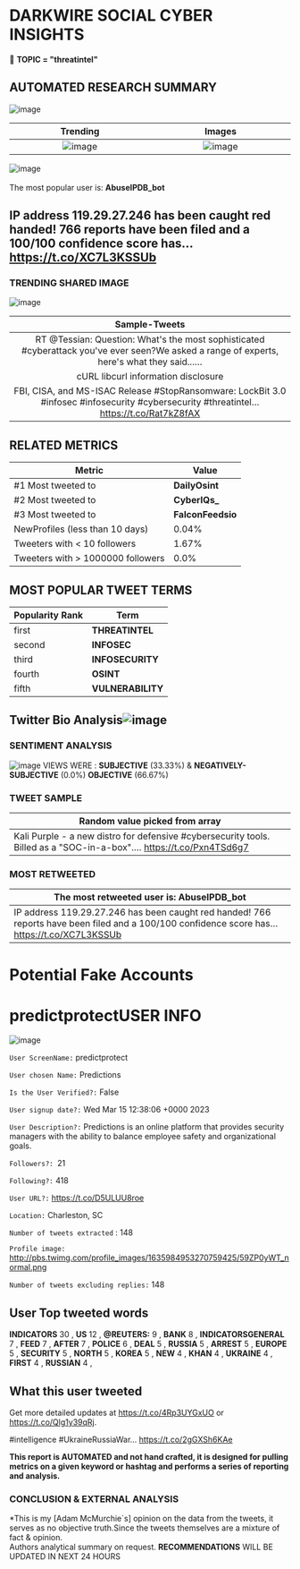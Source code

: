 # DARKWIRE SOCIAL CYBER INSIGHTS 
&#x1F34E; **TOPIC = "threatintel"**

## AUTOMATED RESEARCH SUMMARY
  ![image](darkLogo.png)   

|  Trending  |   Images | 
:-------------------------:|:-------------------------:
|  ![image](assets/threatintel/imageFile1.jpg)     <img width=200/> | ![image](assets/threatintel/imageFile2.jpg) <img width=200/> |   
 
 
![image](assets/threatintel/TWEETS.png)
<br></br>
The most popular user is: **AbuseIPDB_bot**  
 

## IP address 119.29.27.246 has been caught red handed! 766 reports have been filed and a 100/100 confidence score has… https://t.co/XC7L3KSSUb 

  




### TRENDING SHARED IMAGE

![image](assets/threatintel/twitterPostedImage.png)



|                **Sample-Tweets**        |
| :-------------: |
| RT @Tessian: Question: What's the most sophisticated #cyberattack you've ever seen?We asked a range of experts, here's what they said...… |
| cURL libcurl information disclosure | CVE-2023-27534 - https://t.co/ka9jiJQSjA#CVE #Vulnerability #OSINT #ThreatIntel #Cyber |
| FBI, CISA, and MS-ISAC Release #StopRansomware: LockBit 3.0 #infosec #infosecurity #cybersecurity #threatintel… https://t.co/Rat7kZ8fAX |

## RELATED METRICS<br>
| Metric | Value |
| ------------- | ------------- |
| #1 Most tweeted to  | **DailyOsint** |
| #2 Most tweeted to  | **CyberIQs_** |
| #3 Most tweeted to  | **FalconFeedsio** |
| NewProfiles (less than 10 days) | 0.04%  |
| Tweeters with < 10 followers  | 1.67%|
| Tweeters with > 1000000 followers  | 0.0%  |



## MOST POPULAR TWEET TERMS 


| Popularity Rank  | Term |
| ------------- | ------------- |
| first  | **THREATINTEL**  |
| second  | **INFOSEC**  |
| third  | **INFOSECURITY** |
| fourth  | **OSINT**  |
| fifth  | **VULNERABILITY**  |


## Twitter Bio Analysis![image](assets/threatintel/BIO.png)
### SENTIMENT ANALYSIS
![image](assets/threatintel/sentiment.png)
VIEWS WERE : **SUBJECTIVE**  (33.33%) & **NEGATIVELY-SUBJECTIVE** (0.0%) **OBJECTIVE** (66.67%)

### TWEET SAMPLE 
| Random value picked from array |
| ------------- |
|Kali Purple - a new distro for defensive #cybersecurity tools. Billed as a "SOC-in-a-box".… https://t.co/Pxn4TSd6g7 |

### MOST RETWEETED 

| The most retweeted user is: **AbuseIPDB_bot**  |
| ------------- |
| IP address 119.29.27.246 has been caught red handed! 766 reports have been filed and a 100/100 confidence score has… https://t.co/XC7L3KSSUb |

# Potential Fake Accounts
 
# predictprotectUSER INFO
![image](http://pbs.twimg.com/profile_images/1635984953270759425/59ZP0yWT_normal.png)
 
`User ScreenName:` predictprotect 
 
`User chosen Name:` Predictions 
 
`Is the User Verified?:` False 
 
`User signup date?:` Wed Mar 15 12:38:06 +0000 2023 
 
`User Description?:` Predictions is an online platform that provides security managers with the ability to balance employee safety and organizational goals. 
 
`Followers?: `21 
 
`Following?:` 418 
 
`User URL?:` https://t.co/D5ULUU8roe 
 
`Location:` Charleston, SC 
 
`Number of tweets extracted`  : 148 
 
`Profile image:` http://pbs.twimg.com/profile_images/1635984953270759425/59ZP0yWT_normal.png 
 
`Number of tweets excluding replies:` 148 
 

 

 
## User Top tweeted words 
 
**INDICATORS** 30 , **US** 12 , **@REUTERS:** 9 , **BANK** 8 , **INDICATORSGENERAL** 7 , **FEED** 7 , **AFTER** 7 , **POLICE** 6 , **DEAL** 5 , **RUSSIA** 5 , **ARREST** 5 , **EUROPE** 5 , **SECURITY** 5 , **NORTH** 5 , **KOREA** 5 , **NEW** 4 , **KHAN** 4 , **UKRAINE** 4 , **FIRST** 4 , **RUSSIAN** 4 , 
 
## What this user tweeted
 
Get more detailed updates at https://t.co/4Rp3UYGxUO or https://t.co/Qlg1y39qRj. 

#intelligence #UkraineRussiaWar… https://t.co/2gGXSh6KAe
 

<b> This report is AUTOMATED and not hand crafted, it is designed for pulling metrics on a given keyword or hashtag and performs a series of reporting and analysis.</b>  
### CONCLUSION & EXTERNAL ANALYSIS

*This is my [Adam McMurchie`s] opinion on the data from the tweets, it serves as no objective truth.Since the tweets themselves are a mixture of fact & opinion.<br>
Authors analytical summary on request.
**RECOMMENDATIONS** WILL BE UPDATED IN NEXT  24 HOURS <br>